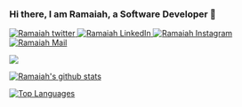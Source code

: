 <!-- ### Hi there 👋 -->

<!--
**christyram99/christyram99** is a ✨ _special_ ✨ repository because its `README.md` (this file) appears on your GitHub profile.

Here are some ideas to get you started:

- 🔭 I’m currently working on ...
- 🌱 I’m currently learning ...
- 👯 I’m looking to collaborate on ...
- 🤔 I’m looking for help with ...
- 💬 Ask me about ...
- 📫 How to reach me: ...
- 😄 Pronouns: ...
- ⚡ Fun fact: ...
-->

### Hi there, I am Ramaiah, a Software Developer 👋

<a href="https://twitter.com/ramaiahkethana">
  <img alt="Ramaiah twitter" src="https://raw.githubusercontent.com/ramaiahkethana/ramaiahkethana/main/assets/twitter.svg" />
</a>

<a href="https://linkedin.com/in/ramaiahkethana">
  <img alt="Ramaiah LinkedIn" src="https://raw.githubusercontent.com/ramaiahkethana/ramaiahkethana/main/assets/linkedin.svg" />
</a>

<a href="https://instagram.com/ramaiahkethana">
  <img alt="Ramaiah Instagram" src="https://raw.githubusercontent.com/ramaiahkethana/ramaiahkethana/main/assets/instagram.svg" />
</a>

<a href="mailto:christyram99@gmail.com">
  <img alt="Ramaiah Mail" src="https://raw.githubusercontent.com/ramaiahkethana/ramaiahkethana/main/assets/gmail.svg" />
</a>
 
![](https://komarev.com/ghpvc/?username=ramaiahkethana&color=brightgreen)

[![Ramaiah's github stats](https://github-readme-stats.vercel.app/api?username=ramaiahkethana&count_private=true&show_icons=true&bg_color=#000)](https://github.com/anuraghazra/github-readme-stats)

[![Top Languages](https://github-readme-stats.vercel.app/api/top-langs/?username=ramaiahkethana&exclude_repo=store,MMS,Sara,faculty_blog,Find_Examination_Centre,Easy_Parking)](https://github.com/anuraghazra/github-readme-stats)
